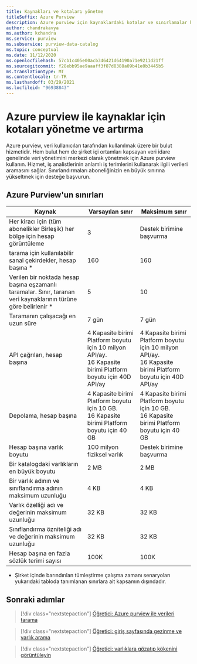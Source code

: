 ```yaml
---
title: Kaynakları ve kotaları yönetme
titleSuffix: Azure Purview
description: Azure purview için kaynaklardaki kotalar ve sınırlamalar hakkında bilgi edinin ve kota artışlarının nasıl isteneceğini öğrenin.
author: chandrakavya
ms.author: kchandra
ms.service: purview
ms.subservice: purview-data-catalog
ms.topic: conceptual
ms.date: 11/12/2020
ms.openlocfilehash: 57cb1c405e00acb346421d64190a71e9211d21ff
ms.sourcegitcommit: f28ebb95ae9aaaff3f87d8388a09b41e0b3445b5
ms.translationtype: MT
ms.contentlocale: tr-TR
ms.lasthandoff: 03/29/2021
ms.locfileid: "96938843"
---
```

# <a name="manage-and-increase-quotas-for-resources-with-azure-purview"></a>Azure purview ile kaynaklar için kotaları yönetme ve artırma
 
Azure purview, veri kullanıcıları tarafından kullanılmak üzere bir bulut hizmetidir. Hem bulut hem de şirket içi ortamları kapsayan veri idare genelinde veri yönetimini merkezi olarak yönetmek için Azure purview kullanın. Hizmet, iş analistlerinin anlamlı iş terimlerini kullanarak ilgili verileri aramasını sağlar. Sınırlandırmaları aboneliğinizin en büyük sınırına yükseltmek için desteğe başvurun.
 
## <a name="azure-purview-limits"></a>Azure Purview'un sınırları
 
|**Kaynak**|  **Varsayılan sınır**  |**Maksimum sınır**|
|---|---|---|
|Her kiracı için (tüm abonelikler Birleşik) her bölge için hesap görüntüleme|3|Destek birimine başvurma|
|tarama için kullanılabilir sanal çekirdekler, hesap başına *|160|160|
|Verilen bir noktada hesap başına eşzamanlı taramalar. Sınır, taranan veri kaynaklarının türüne göre belirlenir *|5 | 10 |
|Taramanın çalışacağı en uzun süre|7 gün|7 gün|
|API çağrıları, hesap başına|4 Kapasite birimi Platform boyutu için 10 milyon API/ay. <br>16 Kapasite birimi Platform boyutu için 40D API/ay |4 Kapasite birimi Platform boyutu için 10 milyon API/ay. <br>16 Kapasite birimi Platform boyutu için 40D API/ay|
|Depolama, hesap başına|4 Kapasite birimi Platform boyutu için 10 GB. <br>16 Kapasite birimi Platform boyutu için 40 GB |4 Kapasite birimi Platform boyutu için 10 GB. <br> 16 Kapasite birimi Platform boyutu için 40 GB |
|Hesap başına varlık boyutu|100 milyon fiziksel varlık |Destek birimine başvurma|
|Bir katalogdaki varlıkların en büyük boyutu|2 MB|2 MB|
|Bir varlık adının ve sınıflandırma adının maksimum uzunluğu|4 KB|4 KB|
|Varlık özelliği adı ve değerinin maksimum uzunluğu|32 KB|32 KB|
|Sınıflandırma özniteliği adı ve değerinin maksimum uzunluğu|32 KB|32 KB|
|Hesap başına en fazla sözlük terimi sayısı|100K|100K|
 
* Şirket içinde barındırılan tümleştirme çalışma zamanı senaryoları yukarıdaki tabloda tanımlanan sınırlara ait kapsamın dışındadır. 
 
## <a name="next-steps"></a>Sonraki adımlar
 
> [!div class="nextstepaction"]
>[Öğretici: Azure purview ile verileri tarama](tutorial-scan-data.md)

> [!div class="nextstepaction"]
>[Öğretici: giriş sayfasında gezinme ve varlık arama](tutorial-asset-search.md)

> [!div class="nextstepaction"]
>[Öğretici: varlıklara gözatıp kökenini görüntüleyin](tutorial-browse-and-view-lineage.md)
